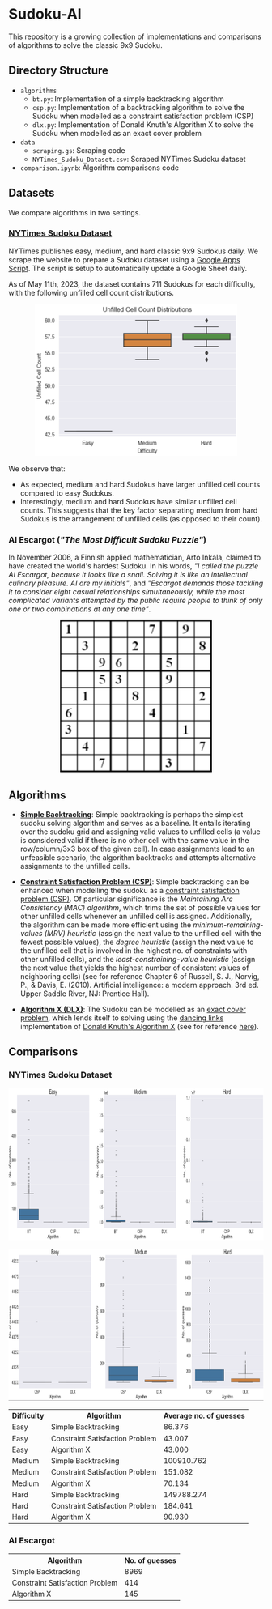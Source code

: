 # Sudoku-AI
This repository is a growing collection of implementations and comparisons of algorithms to solve the classic 9x9 Sudoku.

## Directory Structure
- `algorithms`
    - `bt.py`: Implementation of a simple backtracking algorithm
    - `csp.py`: Implementation of a backtracking algorithm to solve the Sudoku when modelled as a constraint satisfaction problem (CSP)
    - `dlx.py`: Implementation of Donald Knuth's Algorithm X to solve the Sudoku when modelled as an exact cover problem
- `data`
    - `scraping.gs`: Scraping code
    - `NYTimes_Sudoku_Dataset.csv`: Scraped NYTimes Sudoku dataset
- `comparison.ipynb`: Algorithm comparisons code

## Datasets
We compare algorithms in two settings.
### [NYTimes Sudoku Dataset](data/NYTimes_Sudoku_Dataset.csv)
NYTimes publishes easy, medium, and hard classic 9x9 Sudokus daily. We scrape the website to prepare a Sudoku dataset using a [Google Apps Script](data/scraping.gs). The script is setup to automatically update a Google Sheet daily.

As of May 11th, 2023, the dataset contains 711 Sudokus for each difficulty, with the following unfilled cell count distributions.
<p align="center"><img width="400" height="300" src="assets/uccd.png"></p>
We observe that:

- As expected, medium and hard Sudokus have larger unfilled cell counts compared to easy Sudokus.
- Interestingly, medium and hard Sudokus have similar unfilled cell counts. This suggests that the key factor separating medium from hard Sudokus is the arrangement of unfilled cells (as opposed to their count).

### AI Escargot (*"The Most Difficult Sudoku Puzzle"*)
In November 2006, a Finnish applied mathematician, Arto Inkala, claimed to have created the world's hardest Sudoku. In his words, *"I called the puzzle AI Escargot, because it looks like a snail. Solving it is like an intellectual culinary pleasure. AI are my initials"*, and *"Escargot demands those tackling it to consider eight casual relationships simultaneously, while the most complicated variants attempted by the public require people to think of only one or two combinations at any one time"*.
<p align="center"><img width="300" height="300" src="assets/ai_escargot.png"></p>

## Algorithms
- [**Simple Backtracking**](algorithms/bt.py): Simple backtracking is perhaps the simplest sudoku solving algorithm and serves as a baseline. It entails iterating over the sudoku grid and assigning valid values to unfilled cells (a value is considered valid if there is no other cell with the same value in the row/column/3x3 box of the given cell). In case assignments lead to an unfeasible scenario, the algorithm backtracks and attempts alternative assignments to the unfilled cells.

- [**Constraint Satisfaction Problem (CSP)**](algorithms/csp.py): Simple backtracking can be enhanced when modelling the sudoku as a [constraint satisfaction problem (CSP)](https://en.wikipedia.org/wiki/Constraint_satisfaction_problem). Of particular significance is the *Maintaining Arc Consistency (MAC) algorithm*, which trims the set of possible values for other unfilled cells whenever an unfilled cell is assigned. Additionally, the algorithm can be made more efficient using the *minimum-remaining-values (MRV) heuristic* (assign the next value to the unfilled cell with the fewest possible values), the *degree heuristic* (assign the next value to the unfilled cell that is involved in the highest no. of constraints with other unfilled cells), and the *least-constraining-value heuristic* (assign the next value that yields the highest number of consistent values of neighboring cells) (see for reference Chapter 6 of Russell, S. J., Norvig, P., & Davis, E. (2010). Artificial intelligence: a modern approach. 3rd ed. Upper Saddle River, NJ: Prentice Hall).

- [**Algorithm X (DLX)**](algorithms/dlx.py): The Sudoku can be modelled as an [exact cover problem](https://en.wikipedia.org/wiki/Exact_cover), which lends itself to solving using the [dancing links](https://en.wikipedia.org/wiki/Dancing_Links) implementation of [Donald Knuth's Algorithm X](https://en.wikipedia.org/wiki/Knuth%27s_Algorithm_X) (see for reference [here](https://arxiv.org/pdf/cs/0011047.pdf)).


## Comparisons
### NYTimes Sudoku Dataset
<p align="center"><img width="600" height="300" src="assets/comparison_1.png"></p>
<p align="center"><img width="600" height="300" src="assets/comparison_2.png"></p>
<div align="center">
<table>
    <tr>
        <th>Difficulty</th>
        <th>Algorithm</th>
        <th>Average no. of guesses</th>
    </tr>
    <tr>
        <td>Easy</td>
        <td>Simple Backtracking</td>
        <td>86.376</td>
    </tr>
    <tr>
        <td>Easy</td>
        <td>Constraint Satisfaction Problem</td>
        <td>43.007</td>
    </tr>
    <tr>
        <td>Easy</td>
        <td>Algorithm X</td>
        <td>43.000</td>
    </tr>
    <tr>
        <td>Medium</td>
        <td>Simple Backtracking</td>
        <td>100910.762</td>
    </tr>
    <tr>
        <td>Medium</td>
        <td>Constraint Satisfaction Problem</td>
        <td>151.082</td>
    </tr>
    <tr>
        <td>Medium</td>
        <td>Algorithm X</td>
        <td>70.134</td>
    </tr>
    <tr>
        <td>Hard</td>
        <td>Simple Backtracking</td>
        <td>149788.274</td>
    </tr>
    <tr>
        <td>Hard</td>
        <td>Constraint Satisfaction Problem</td>
        <td>184.641</td>
    </tr>
    <tr>
        <td>Hard</td>
        <td>Algorithm X</td>
        <td>90.930</td>
    </tr>
</table>
</div>

### AI Escargot
<div align="center">
<table>
    <tr>
        <th>Algorithm</th>
        <th>No. of guesses</th>
    </tr>
    <tr>
        <td>Simple Backtracking</td>
        <td>8969</td>
    </tr>
    <tr>
        <td>Constraint Satisfaction Problem</td>
        <td>414</td>
    </tr>
    <tr>
        <td>Algorithm X</td>
        <td>145</td>
    </tr>
</table>
</div>